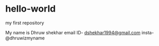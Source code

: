 # hello-world
my first repository

My name is Dhruw shekhar
email ID- dshekhar1994@gmail.com
insta- @dhruwizmyname
